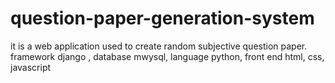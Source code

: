 # question-paper-generation-system
it is a web application used to create random subjective question paper. framework django , database mwysql, language python, front end html, css, javascript
